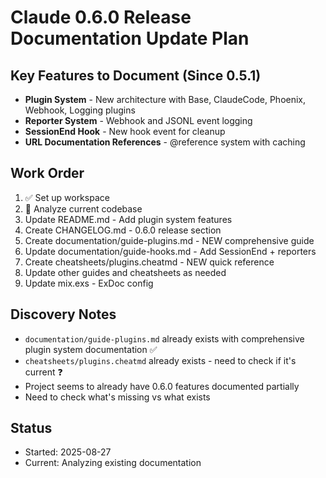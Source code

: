 # Claude 0.6.0 Release Documentation Update Plan

## Key Features to Document (Since 0.5.1)
- **Plugin System** - New architecture with Base, ClaudeCode, Phoenix, Webhook, Logging plugins
- **Reporter System** - Webhook and JSONL event logging  
- **SessionEnd Hook** - New hook event for cleanup
- **URL Documentation References** - @reference system with caching

## Work Order
1. ✅ Set up workspace
2. 🔄 Analyze current codebase 
3. Update README.md - Add plugin system features
4. Create CHANGELOG.md - 0.6.0 release section
5. Create documentation/guide-plugins.md - NEW comprehensive guide
6. Update documentation/guide-hooks.md - Add SessionEnd + reporters
7. Create cheatsheets/plugins.cheatmd - NEW quick reference
8. Update other guides and cheatsheets as needed
9. Update mix.exs - ExDoc config

## Discovery Notes

- `documentation/guide-plugins.md` already exists with comprehensive plugin system documentation ✅
- `cheatsheets/plugins.cheatmd` already exists - need to check if it's current ❓
- Project seems to already have 0.6.0 features documented partially
- Need to check what's missing vs what exists

## Status
- Started: 2025-08-27
- Current: Analyzing existing documentation